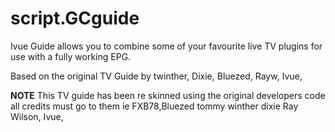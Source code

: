 script.GCguide
===============

Ivue Guide allows you to combine some of your favourite live TV plugins for use with a fully working EPG.

Based on the original TV Guide by twinther, Dixie, Bluezed, Rayw, Ivue,

**NOTE**
This TV guide has been re skinned using the original developers code all credits must go to them ie FXB78,Bluezed tommy winther dixie Ray Wilson, Ivue,